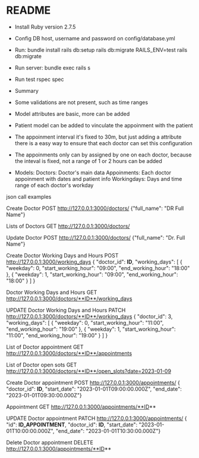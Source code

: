 # README



* Install Ruby version 2.7.5

* Config DB host, username and password on config/database.yml

* Run:
	bundle install
	rails db:setup
	rails db:migrate
	RAILS_ENV=test rails db:migrate

* Run server:
	bundle exec rails s


 * Run test
 	rspec spec



* Summary

 * Some validations are not present, such as time ranges
 
 * Model attributes are basic, more can be added

 * Patient model can be added to vinculate the appoinment with the patient

 * The appoinment interval it's fixed to 30m, but just adding a attribute there is a easy way to ensure that each doctor can set this configuration

 * The appoinments only can by assigned by one on each doctor, because the inteval is fixed, not a range of 1 or 2 hours can be added



 * Models:
 	Doctors: Doctor's main data
 	Appoinments: Each doctor appoinment with dates and patient info
 	Workingdays: Days and time range of each doctor's workday 







json call examples

Create Doctor
POST http://127.0.0.1:3000/doctors/
{"full_name": "DR Full Name"}

Lists of Doctors
GET http://127.0.0.1:3000/doctors/

Update Doctor
POST http://127.0.0.1:3000/doctors/
{"full_name": "Dr. Full Name"}



Create Doctor Working Days and Hours 
POST http://127.0.0.1:3000/working_days
{ "doctor_id": **ID**, "working_days": [
	{ "weekday": 0, "start_working_hour": "09:00", "end_working_hour": "18:00" },
	{ "weekday": 1, "start_working_hour": "09:00", "end_working_hour": "18:00" }
]
} 

Doctor Working Days and Hours
GET http://127.0.0.1:3000/doctors/**ID**/working_days


UPDATE Doctor Working Days and Hours 
PATCH http://127.0.0.1:3000/doctors/**ID**/working_days
{ "doctor_id": 3, "working_days": [
	{ "weekday": 0, "start_working_hour": "11:00", "end_working_hour": "19:00" },
	{ "weekday": 1, "start_working_hour": "11:00", "end_working_hour": "19:00" }
]
} 

List of Doctor appointment
GET http://127.0.0.1:3000/doctors/**ID**/appointments

List of Doctor open sots
GET http://127.0.0.1:3000/doctors/**ID**/open_slots?date=2023-01-09

Create Doctor appointment
POST http://127.0.0.1:3000/appointments/
{ "doctor_id": **ID**, "start_date": "2023-01-01T09:00:00.000Z", "end_date": "2023-01-01T09:30:00.000Z"}

Appointment
GET http://127.0.0.1:3000/appointments/**ID**

UPDATE Doctor appointment
PATCH http://127.0.0.1:3000/appointments/
{ "id": **ID_APPOINTMENT**, "doctor_id": **ID**, "start_date": "2023-01-01T10:00:00.000Z", "end_date": "2023-01-01T10:30:00.000Z"}

Delete Doctor appointment
DELETE http://127.0.0.1:3000/appointments/**ID**
